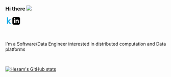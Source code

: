 ### Hi there <img src="https://media.giphy.com/media/hvRJCLFzcasrR4ia7z/giphy.gif" width="25px">
<div>
<a href="https://www.linkedin.com/in/hesamkorki/">
  <svg xmlns="http://www.w3.org/2000/svg" width="24" height="24" viewBox="0 0 24 24"><path d="M19 0h-14c-2.761 0-5 2.239-5 5v14c0 2.761 2.239 5 5 5h14c2.762 0 5-2.239 5-5v-14c0-2.761-2.238-5-5-5zm-11 19h-3v-11h3v11zm-1.5-12.268c-.966 0-1.75-.79-1.75-1.764s.784-1.764 1.75-1.764 1.75.79 1.75 1.764-.783 1.764-1.75 1.764zm13.5 12.268h-3v-5.604c0-3.368-4-3.113-4 0v5.604h-3v-11h3v1.765c1.396-2.586 7-2.777 7 2.476v6.759z"/></svg>
</a>
<a href="https://www.kaggle.com/hesamkorki/">
  <img align="left" alt="Hesam's Kaggle" width="22px" src="https://github.com/HesamKorki/hesamkorki/blob/main/kaggle_icon.svg" />
</a>
</div>
<br />
<br />

I'm a Software/Data Engineer interested in distributed computation and Data platforms 

<br />

[![Hesam's GitHub stats](https://github-readme-stats.vercel.app/api?username=hesamkorki&show_icons=true&theme=slateorange)](https://github.com/hesamkorki/github-readme-stats)
<!--
**HesamKorki/hesamkorki** is a ✨ _special_ ✨ repository because its `README.md` (this file) appears on your GitHub profile.

Here are some ideas to get you started:

- 🔭 I’m currently working on ...
- 🌱 I’m currently learning ...
- 👯 I’m looking to collaborate on ...
- 🤔 I’m looking for help with ...
- 💬 Ask me about ...
- 📫 How to reach me: ...
- 😄 Pronouns: ...
- ⚡ Fun fact: ...
-->
